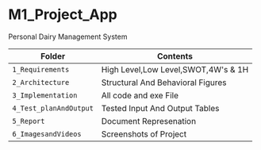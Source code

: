 # M1_Project_App

Personal Dairy Management System


|Folder             | Contents |
|-------------------| -----------------------------------------|
| `1_Requirements`   | High Level,Low Level,SWOT,4W's & 1H|
| `2_Architecture`         | Structural And Behavioral Figures|
| `3_Implementation` | All code and exe File|
| `4_Test_planAndOutput`      | Tested Input And Output Tables|
| `5_Report`      | Document Represenation|
| `6_ImagesandVideos`      | Screenshots of Project|